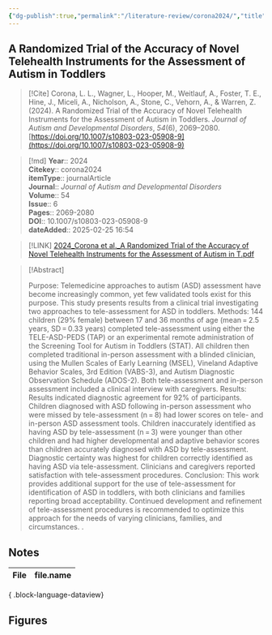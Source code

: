 ```yaml
---
{"dg-publish":true,"permalink":"/literature-review/corona2024/","title":"A Randomized Trial of the Accuracy of Novel Telehealth Instruments for the Assessment of Autism in Toddlers"}
---
```



## A Randomized Trial of the Accuracy of Novel Telehealth Instruments for the Assessment of Autism in Toddlers

> [!Cite]
> Corona, L. L., Wagner, L., Hooper, M., Weitlauf, A., Foster, T. E., Hine, J., Miceli, A., Nicholson, A., Stone, C., Vehorn, A., & Warren, Z. (2024). A Randomized Trial of the Accuracy of Novel Telehealth Instruments for the Assessment of Autism in Toddlers. _Journal of Autism and Developmental Disorders_, _54_(6), 2069–2080. [https://doi.org/10.1007/s10803-023-05908-9](https://doi.org/10.1007/s10803-023-05908-9)


>[!md]
> **Year**:: 2024   
> **Citekey**:: corona2024  
> **itemType**:: journalArticle  
> **Journal**:: *Journal of Autism and Developmental Disorders*  
> **Volume**:: 54  
> **Issue**:: 6   
> **Pages**:: 2069-2080  
> **DOI**:: 10.1007/s10803-023-05908-9    
> **dateAdded**:: 2025-02-25 16:54

> [!LINK] 
> [2024_Corona et al._A Randomized Trial of the Accuracy of Novel Telehealth Instruments for the Assessment of Autism in T.pdf](zotero://select/library/items/TMS46R3V)

> [!Abstract]
>
> Purpose: Telemedicine approaches to autism (ASD) assessment have become increasingly common, yet few validated tools exist for this purpose. This study presents results from a clinical trial investigating two approaches to tele-assessment for ASD in toddlers. Methods: 144 children (29% female) between 17 and 36 months of age (mean = 2.5 years, SD = 0.33 years) completed tele-assessment using either the TELE-ASD-PEDS (TAP) or an experimental remote administration of the Screening Tool for Autism in Toddlers (STAT). All children then completed traditional in-person assessment with a blinded clinician, using the Mullen Scales of Early Learning (MSEL), Vineland Adaptive Behavior Scales, 3rd Edition (VABS-3), and Autism Diagnostic Observation Schedule (ADOS-2). Both tele-assessment and in-person assessment included a clinical interview with caregivers. Results: Results indicated diagnostic agreement for 92% of participants. Children diagnosed with ASD following in-person assessment who were missed by tele-assessment (n = 8) had lower scores on tele- and in-person ASD assessment tools. Children inaccurately identified as having ASD by tele-assessment (n = 3) were younger than other children and had higher developmental and adaptive behavior scores than children accurately diagnosed with ASD by tele-assessment. Diagnostic certainty was highest for children correctly identified as having ASD via tele-assessment. Clinicians and caregivers reported satisfaction with tele-assessment procedures. Conclusion: This work provides additional support for the use of tele-assessment for identification of ASD in toddlers, with both clinicians and families reporting broad acceptability. Continued development and refinement of tele-assessment procedures is recommended to optimize this approach for the needs of varying clinicians, families, and circumstances.
>.
> 


## Notes

| File | file.name |
| ---- | --------- |

{ .block-language-dataview}



## Figures

